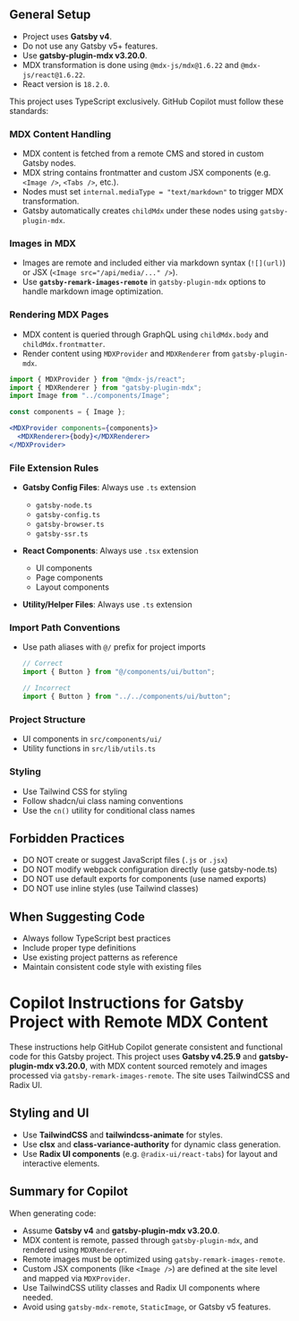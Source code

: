 ## General Setup

- Project uses **Gatsby v4**.
- Do not use any Gatsby v5+ features.
- Use **gatsby-plugin-mdx v3.20.0**.
- MDX transformation is done using `@mdx-js/mdx@1.6.22` and `@mdx-js/react@1.6.22`.
- React version is `18.2.0`.

This project uses TypeScript exclusively. GitHub Copilot must follow these standards:

### MDX Content Handling

- MDX content is fetched from a remote CMS and stored in custom Gatsby nodes.
- MDX string contains frontmatter and custom JSX components (e.g. `<Image />`, `<Tabs />`, etc.).
- Nodes must set `internal.mediaType = "text/markdown"` to trigger MDX transformation.
- Gatsby automatically creates `childMdx` under these nodes using `gatsby-plugin-mdx`.


### Images in MDX

- Images are remote and included either via markdown syntax (`![](url)`) or JSX (`<Image src="/api/media/..." />`).
- Use **`gatsby-remark-images-remote`** in `gatsby-plugin-mdx` options to handle markdown image optimization.

### Rendering MDX Pages

- MDX content is queried through GraphQL using `childMdx.body` and `childMdx.frontmatter`.
- Render content using `MDXProvider` and `MDXRenderer` from `gatsby-plugin-mdx`.

```jsx
import { MDXProvider } from "@mdx-js/react";
import { MDXRenderer } from "gatsby-plugin-mdx";
import Image from "../components/Image";

const components = { Image };

<MDXProvider components={components}>
  <MDXRenderer>{body}</MDXRenderer>
</MDXProvider>
```

### File Extension Rules

- **Gatsby Config Files**: Always use `.ts` extension
  - `gatsby-node.ts`
  - `gatsby-config.ts`
  - `gatsby-browser.ts`
  - `gatsby-ssr.ts`

- **React Components**: Always use `.tsx` extension
  - UI components
  - Page components
  - Layout components

- **Utility/Helper Files**: Always use `.ts` extension

### Import Path Conventions

- Use path aliases with `@/` prefix for project imports
  ```typescript
  // Correct
  import { Button } from "@/components/ui/button";
  
  // Incorrect
  import { Button } from "../../components/ui/button";
  ```

### Project Structure

- UI components in `src/components/ui/`
- Utility functions in `src/lib/utils.ts`

### Styling

- Use Tailwind CSS for styling
- Follow shadcn/ui class naming conventions
- Use the `cn()` utility for conditional class names

## Forbidden Practices

- DO NOT create or suggest JavaScript files (`.js` or `.jsx`)
- DO NOT modify webpack configuration directly (use gatsby-node.ts)
- DO NOT use default exports for components (use named exports)
- DO NOT use inline styles (use Tailwind classes)

## When Suggesting Code

- Always follow TypeScript best practices
- Include proper type definitions
- Use existing project patterns as reference
- Maintain consistent code style with existing files

# Copilot Instructions for Gatsby Project with Remote MDX Content

These instructions help GitHub Copilot generate consistent and functional code for this Gatsby project. This project uses **Gatsby v4.25.9** and **gatsby-plugin-mdx v3.20.0**, with MDX content sourced remotely and images processed via `gatsby-remark-images-remote`. The site uses TailwindCSS and Radix UI.

## Styling and UI

- Use **TailwindCSS** and **tailwindcss-animate** for styles.
- Use **clsx** and **class-variance-authority** for dynamic class generation.
- Use **Radix UI components** (e.g. `@radix-ui/react-tabs`) for layout and interactive elements.

## Summary for Copilot

When generating code:
- Assume **Gatsby v4** and **gatsby-plugin-mdx v3.20.0**.
- MDX content is remote, passed through `gatsby-plugin-mdx`, and rendered using `MDXRenderer`.
- Remote images must be optimized using `gatsby-remark-images-remote`.
- Custom JSX components (like `<Image />`) are defined at the site level and mapped via `MDXProvider`.
- Use TailwindCSS utility classes and Radix UI components where needed.
- Avoid using `gatsby-mdx-remote`, `StaticImage`, or Gatsby v5 features.

